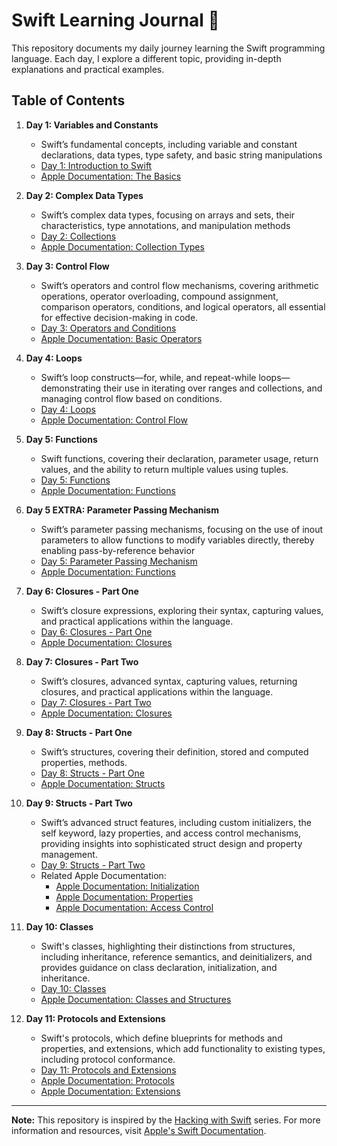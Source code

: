 # Swift Learning Journal 🚀

This repository documents my daily journey learning the Swift programming language. Each day, I explore a different topic, providing in-depth explanations and practical examples.

## Table of Contents

1. **Day 1: Variables and Constants**
   - Swift’s fundamental concepts, including variable and constant declarations, data types, type safety, and basic string manipulations
   - [Day 1: Introduction to Swift](https://github.com/KasimDeliaci/HackingWithSwift/blob/main/Contents/Day1.md)
   - [Apple Documentation: The Basics](https://docs.swift.org/swift-book/documentation/the-swift-programming-language/thebasics/)

2. **Day 2: Complex Data Types**
   - Swift’s complex data types, focusing on arrays and sets, their characteristics, type annotations, and manipulation methods
   - [Day 2: Collections](https://github.com/KasimDeliaci/HackingWithSwift/blob/main/Contents/Day2.md)
   - [Apple Documentation: Collection Types](https://docs.swift.org/swift-book/documentation/the-swift-programming-language/collectiontypes/)

3. **Day 3: Control Flow**
   - Swift’s operators and control flow mechanisms, covering arithmetic operations, operator overloading, compound assignment, comparison operators, conditions, and logical operators, all essential for effective decision-making in code.
   - [Day 3: Operators and Conditions](https://github.com/KasimDeliaci/HackingWithSwift/blob/main/Contents/Day3.md)
   - [Apple Documentation: Basic Operators](https://docs.swift.org/swift-book/documentation/the-swift-programming-language/basicoperators/)

4. **Day 4: Loops**
   - Swift’s loop constructs—for, while, and repeat-while loops—demonstrating their use in iterating over ranges and collections, and managing control flow based on conditions.
   - [Day 4: Loops](https://github.com/KasimDeliaci/HackingWithSwift/blob/main/Contents/Day4.md)
   - [Apple Documentation: Control Flow](https://docs.swift.org/swift-book/documentation/the-swift-programming-language/controlflow/)

5. **Day 5: Functions**
   - Swift functions, covering their declaration, parameter usage, return values, and the ability to return multiple values using tuples.
   - [Day 5: Functions](https://github.com/KasimDeliaci/HackingWithSwift/blob/main/Contents/Day5.md)
   - [Apple Documentation: Functions](https://docs.swift.org/swift-book/documentation/the-swift-programming-language/functions/)
  
6. **Day 5 EXTRA: Parameter Passing Mechanism**
   - Swift’s parameter passing mechanisms, focusing on the use of inout parameters to allow functions to modify variables directly, thereby enabling pass-by-reference behavior
   - [Day 5: Parameter Passing Mechanism](https://github.com/KasimDeliaci/HackingWithSwift/blob/main/Contents/Day5_Param_Passing_Mechanism.md)
   - [Apple Documentation: Functions](https://docs.swift.org/swift-book/documentation/the-swift-programming-language/functions/)
  
7. **Day 6: Closures - Part One**
   - Swift’s closure expressions, exploring their syntax, capturing values, and practical applications within the language.
   - [Day 6: Closures - Part One](https://github.com/KasimDeliaci/HackingWithSwift/blob/main/Contents/Day6.md)
   - [Apple Documentation: Closures](https://docs.swift.org/swift-book/documentation/the-swift-programming-language/closures/)
  
8. **Day 7: Closures - Part Two**
   - Swift’s closures, advanced syntax, capturing values, returning closures, and practical applications within the language.
   - [Day 7: Closures - Part Two](https://github.com/KasimDeliaci/HackingWithSwift/blob/main/Contents/Day7.md)
   - [Apple Documentation: Closures](https://docs.swift.org/swift-book/documentation/the-swift-programming-language/closures/)
  
9. **Day 8: Structs - Part One**
   - Swift’s structures, covering their definition, stored and computed properties, methods.
   - [Day 8: Structs - Part One](https://github.com/KasimDeliaci/HackingWithSwift/blob/main/Contents/Day8.md)
   - [Apple Documentation: Structs](https://docs.swift.org/swift-book/documentation/the-swift-programming-language/classesandstructures/)

10. **Day 9: Structs - Part Two**
    - Swift’s advanced struct features, including custom initializers, the self keyword, lazy properties, and access control mechanisms, providing insights into sophisticated struct design and property management.
    - [Day 9: Structs - Part Two](https://github.com/KasimDeliaci/HackingWithSwift/blob/main/Contents/Day9.md)
    - Related Apple Documentation:
      - [Apple Documentation: Initialization](https://docs.swift.org/swift-book/documentation/the-swift-programming-language/initialization/)
      - [Apple Documentation: Properties](https://docs.swift.org/swift-book/documentation/the-swift-programming-language/properties/)
      - [Apple Documentation: Access Control](https://docs.swift.org/swift-book/documentation/the-swift-programming-language/accesscontrol/)
        
11. **Day 10: Classes**
    - Swift's classes, highlighting their distinctions from structures, including inheritance, reference semantics, and deinitializers, and provides guidance on class declaration, initialization, and inheritance.
    - [Day 10: Classes](https://github.com/KasimDeliaci/HackingWithSwift/blob/main/Contents/Day10.md)
    - [Apple Documentation: Classes and Structures](https://docs.swift.org/swift-book/documentation/the-swift-programming-language/classesandstructures/)
   
12. **Day 11: Protocols and Extensions**
    - Swift's protocols, which define blueprints for methods and properties, and extensions, which add functionality to existing types, including protocol conformance.
    - [Day 11: Protocols and Extensions](https://github.com/KasimDeliaci/HackingWithSwift/blob/main/Contents/Day11.md)
    - [Apple Documentation: Protocols](https://docs.swift.org/swift-book/documentation/the-swift-programming-language/protocols/)
    - [Apple Documentation: Extensions](https://docs.swift.org/swift-book/documentation/the-swift-programming-language/extensions/)
     
---

**Note:** This repository is inspired by the [Hacking with Swift](https://www.hackingwithswift.com/) series. For more information and resources, visit [Apple's Swift Documentation](https://developer.apple.com/documentation/swift).
